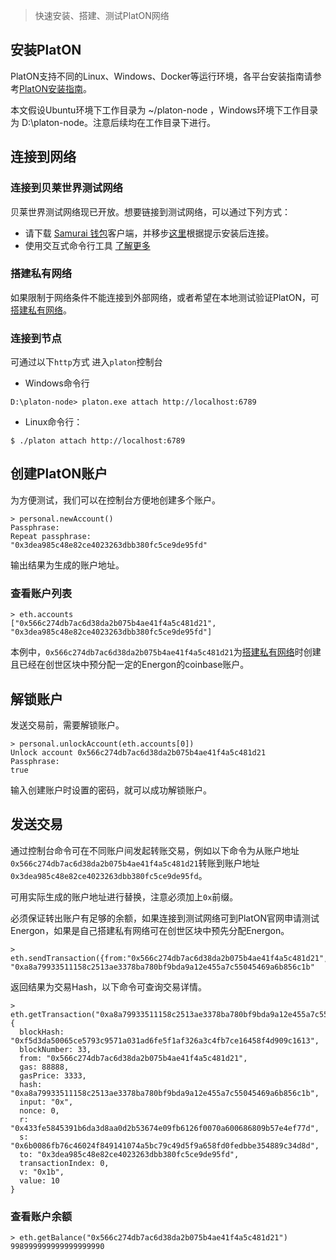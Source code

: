 > 快速安装、搭建、测试PlatON网络

## 安装PlatON
PlatON支持不同的Linux、Windows、Docker等运行环境，各平台安装指南请参考[PlatON安装指南]([Chinese-Simplified]%20安装指南)。

本文假设Ubuntu环境下工作目录为 ~/platon-node ，Windows环境下工作目录为 D:\platon-node。注意后续均在工作目录下进行。

## 连接到网络

### 连接到贝莱世界测试网络

贝莱世界测试网络现已开放。想要链接到测试网络，可以通过下列方式：

* 请下载 [Samurai 钱包](https://download.platon.network/0.3/samurai-windows-x86_64-0.3.0.zip)客户端，并移步[这里]([Chinese-Simplified]-Samurai-钱包)根据提示安装后连接。
* 使用交互式命令行工具 [了解更多](https://github.com/PlatONnetwork/wiki/wiki/_javascript-console)

### 搭建私有网络
如果限制于网络条件不能连接到外部网络，或者希望在本地测试验证PlatON，可[搭建私有网络]([Chinese-Simplified]%20私有网络)。

### 连接到节点

可通过以下`http`方式 进入`platon`控制台
- Windows命令行
```
D:\platon-node> platon.exe attach http://localhost:6789
```

- Linux命令行：
```
$ ./platon attach http://localhost:6789
```

## 创建PlatON账户
为方便测试，我们可以在控制台方便地创建多个账户。

```
> personal.newAccount()
Passphrase: 
Repeat passphrase: 
"0x3dea985c48e82ce4023263dbb380fc5ce9de95fd"
```

输出结果为生成的账户地址。

### 查看账户列表
```
> eth.accounts
["0x566c274db7ac6d38da2b075b4ae41f4a5c481d21", "0x3dea985c48e82ce4023263dbb380fc5ce9de95fd"]
```
本例中，`0x566c274db7ac6d38da2b075b4ae41f4a5c481d21`为[搭建私有网络]([Chinese-Simplified]%20私有网络)时创建且已经在创世区块中预分配一定的Energon的coinbase账户。

## 解锁账户
发送交易前，需要解锁账户。
```
> personal.unlockAccount(eth.accounts[0])
Unlock account 0x566c274db7ac6d38da2b075b4ae41f4a5c481d21
Passphrase: 
true
```
输入创建账户时设置的密码，就可以成功解锁账户。

## 发送交易
通过控制台命令可在不同账户间发起转账交易，例如以下命令为从账户地址`0x566c274db7ac6d38da2b075b4ae41f4a5c481d21`转账到账户地址`0x3dea985c48e82ce4023263dbb380fc5ce9de95fd`。

可用实际生成的账户地址进行替换，注意必须加上`0x`前缀。

必须保证转出账户有足够的余额，如果连接到测试网络可到PlatON官网申请测试Energon，如果是自己搭建私有网络可在创世区块中预先分配Energon。

```
> eth.sendTransaction({from:"0x566c274db7ac6d38da2b075b4ae41f4a5c481d21",to:"0x3dea985c48e82ce4023263dbb380fc5ce9de95fd",value:10,gas:88888,gasPrice:3333})
"0xa8a79933511158c2513ae3378ba780bf9bda9a12e455a7c55045469a6b856c1b"
```

返回结果为交易Hash，以下命令可查询交易详情。
```
> eth.getTransaction("0xa8a79933511158c2513ae3378ba780bf9bda9a12e455a7c55045469a6b856c1b")
{
  blockHash: "0xf5d3da50065ce5793c9571a031ad6fe5f1af326a3c4fb7ce16458f4d909c1613",
  blockNumber: 33,
  from: "0x566c274db7ac6d38da2b075b4ae41f4a5c481d21",
  gas: 88888,
  gasPrice: 3333,
  hash: "0xa8a79933511158c2513ae3378ba780bf9bda9a12e455a7c55045469a6b856c1b",
  input: "0x",
  nonce: 0,
  r: "0x433fe5845391b6da3d8aa0d2b53674e09fb6126f0070a600686809b57e4ef77d",
  s: "0x6b0086fb76c46024f849141074a5bc79c49d5f9a658fd0fedbbe354889c34d8d",
  to: "0x3dea985c48e82ce4023263dbb380fc5ce9de95fd",
  transactionIndex: 0,
  v: "0x1b",
  value: 10
}
```

### 查看账户余额
```
> eth.getBalance("0x566c274db7ac6d38da2b075b4ae41f4a5c481d21")
998999999999999999990
```